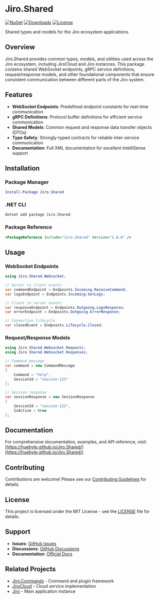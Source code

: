# Jiro.Shared

[![NuGet](https://img.shields.io/nuget/v/Jiro.Shared.svg)](https://www.nuget.org/packages/Jiro.Shared/)
[![Downloads](https://img.shields.io/nuget/dt/Jiro.Shared.svg)](https://www.nuget.org/packages/Jiro.Shared/)
[![License](https://img.shields.io/badge/license-MIT-blue.svg)](LICENSE)

Shared types and models for the Jiro ecosystem applications.

## Overview

Jiro.Shared provides common types, models, and utilities used across the Jiro ecosystem, including JiroCloud and Jiro instances. This package contains shared WebSocket endpoints, gRPC service definitions, request/response models, and other foundational components that ensure consistent communication between different parts of the Jiro system.

## Features

- **WebSocket Endpoints**: Predefined endpoint constants for real-time communication
- **gRPC Definitions**: Protocol buffer definitions for efficient service communication
- **Shared Models**: Common request and response data transfer objects (DTOs)
- **Type Safety**: Strongly-typed contracts for reliable inter-service communication
- **Documentation**: Full XML documentation for excellent IntelliSense support

## Installation

### Package Manager

```powershell
Install-Package Jiro.Shared
```

### .NET CLI

```bash
dotnet add package Jiro.Shared
```

### Package Reference

```xml
<PackageReference Include="Jiro.Shared" Version="1.0.0" />
```

## Usage

### WebSocket Endpoints

```csharp
using Jiro.Shared.Websocket;

// Server to client events
var commandEndpoint = Endpoints.Incoming.ReceiveCommand;
var logsEndpoint = Endpoints.Incoming.GetLogs;

// Client to server events  
var responseEndpoint = Endpoints.Outgoing.LogsResponse;
var errorEndpoint = Endpoints.Outgoing.ErrorResponse;

// Connection lifecycle
var closedEvent = Endpoints.Lifecycle.Closed;
```

### Request/Response Models

```csharp
using Jiro.Shared.Websocket.Requests;
using Jiro.Shared.Websocket.Responses;

// Command message
var command = new CommandMessage
{
    Command = "help",
    SessionId = "session-123"
};

// Session response
var sessionResponse = new SessionResponse
{
    SessionId = "session-123",
    IsActive = true
};
```

## Documentation

For comprehensive documentation, examples, and API reference, visit:
[https://huebyte.github.io/Jiro.Shared/](https://huebyte.github.io/Jiro.Shared/)

## Contributing

Contributions are welcome! Please see our [Contributing Guidelines](CONTRIBUTING.md) for details.

## License

This project is licensed under the MIT License - see the [LICENSE](LICENSE) file for details.

## Support

- **Issues**: [GitHub Issues](https://github.com/HueByte/Jiro.Shared/issues)
- **Discussions**: [GitHub Discussions](https://github.com/HueByte/Jiro.Shared/discussions)
- **Documentation**: [Official Docs](https://huebyte.github.io/Jiro.Shared/)

## Related Projects

- [Jiro.Commands](https://github.com/HueByte/Jiro.Libs) - Command and plugin framework
- [JiroCloud](https://github.com/HueByte/JiroCloud) - Cloud service implementation
- [Jiro](https://github.com/HueByte/Jiro) - Main application instance
